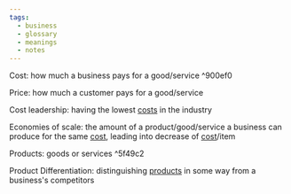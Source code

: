 ```yaml
---
tags:
  - business
  - glossary
  - meanings
  - notes
---
```

Cost: how much a business pays for a good/service ^900ef0

Price: how much a customer pays for a good/service

Cost leadership: having the lowest [costs](Business%20Glossary%20(READ%20ONLY)#^900ef0) in the industry

Economies of scale: the amount of a product/good/service a business can produce for the same [cost](Business%20Glossary%20(READ%20ONLY)#^900ef0), leading into decrease of [cost](Business%20Glossary%20(READ%20ONLY)#^900ef0)/item 

Products: goods or services ^5f49c2

Product Differentiation: distinguishing [products](Business%20Glossary%20(READ%20ONLY)#^5f49c2) in some way from a business's competitors


